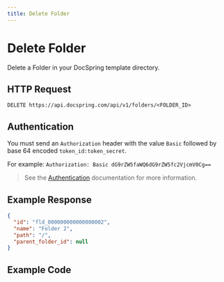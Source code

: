 ```yaml
---
title: Delete Folder
---
```


# Delete Folder

Delete a Folder in your DocSpring template directory.

## HTTP Request

`DELETE https://api.docspring.com/api/v1/folders/<FOLDER_ID>`

## Authentication

You must send an `Authorization` header with the value `Basic` followed by base 64 encoded `token_id:token_secret`.

For example: `Authorization: Basic dG9rZW5faWQ6dG9rZW5fc2VjcmV0Cg==`

> See the [Authentication](../install-api-client/authentication) documentation for more information.

## Example Response

```json
{
  "id": "fld_000000000000000002",
  "name": "Folder 2",
  "path": "/",
  "parent_folder_id": null
}
```

## Example Code

<CodeSwitcher :languages="{javascript:'JavaScript', ruby:'Ruby', python:'Python', php:'PHP', csharp:'C#', bash:'bash'}">
<template v-slot:javascript>

```javascript
import DocSpring from "docspring";

const config = new DocSpring.Configuration();
config.apiTokenId = "API_TOKEN_ID";
config.apiTokenSecret = "API_TOKEN_SECRET";
client = new DocSpring.Client(config);

var folderId = "fld_000000000000000002";
client.deleteFolder(folderId, function(error, folder, response) {
  if (error) {
    console.log(response.body);
    return;
  } else {
    console.log(folder);
  }
});
```

</template>
<template v-slot:ruby>

```ruby
require 'docspring'

ENV['DOCSPRING_TOKEN_ID'] = "API_TOKEN_ID"
ENV['DOCSPRING_TOKEN_SECRET'] = "API_TOKEN_SECRET"

DocSpring.configure do |c|
  c.username  = ENV['DOCSPRING_TOKEN_ID']
  c.password  = ENV['DOCSPRING_TOKEN_SECRET']
end

docspring = DocSpring::Client.new

folder_id = "fld_000000000000000002"

response = docspring.delete_folder(folder_id)
puts response
```

</template>
<template v-slot:python>

```python
import docspring

client = docspring.Client()
client.api_client.configuration.username = "API_TOKEN_ID"
client.api_client.configuration.password = "API_TOKEN_SECRET"

folder_id = 'fld_000000000000000002'
response = client.delete_folder(folder_id)

print(response)
```

</template>
<template v-slot:php>

```php
<?php
$docspring = new DocSpring\Client();
$docspring->getConfig()->setUsername('YOUR_API_TOKEN_ID');
$docspring->getConfig()->setPassword('YOUR_API_TOKEN_SECRET');

$folder_id = 'fld_000000000000000002';
$folder = $docspring->deleteFolder($folder_id);
echo $folder;
```

</template>
<template v-slot:csharp>

```csharp
using System;
using System.Diagnostics;
using DocSpring.Client.Api;
using DocSpring.Client.Client;
using DocSpring.Client.Model;

namespace Example
{
    public class DocSpringExample
    {
        public void main()
        {
          Configuration.Default.Username = "API_TOKEN_ID";
          Configuration.Default.Password = "API_TOKEN_SECRET";

          var apiInstance = new PDFApi();

          var folderId = 'fld_000000000000000002';
          var response = apiInstance.DeleteFolder(folderId);
          Debug.WriteLine(response);
        }
    }
}
```

</template>
<template v-slot:bash>

```bash
export API_TOKEN_ID="API_TOKEN_ID"
export API_TOKEN_SECRET="API_TOKEN_SECRET"

export FOLDER_ID="fld_000000000000000002"

delete_folder() {
  curl -s "https://api.docspring.com/api/v1/folders/$FOLDER_ID" \
    -u "$API_TOKEN_ID:$API_TOKEN_SECRET" \
    -H "Content-Type: application/json" \
    -X DELETE
}

RESPONSE=$(delete_folder)
echo $RESPONSE
```

</template>
</CodeSwitcher>
